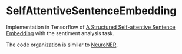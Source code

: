 # SelfAttentiveSentenceEmbedding
Implementation in Tensorflow of [A Structured Self-attentive Sentence Embedding](https://arxiv.org/abs/1703.03130) with the sentiment analysis task.

The code organization is similar to [NeuroNER](https://arxiv.org/abs/1705.05487).